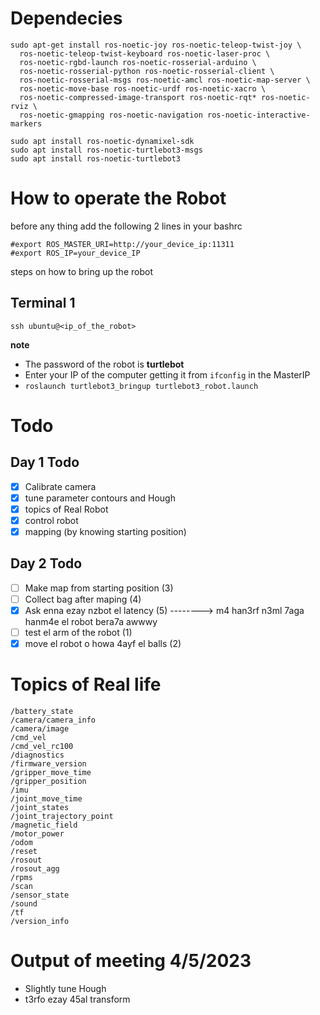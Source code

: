 # Dependecies
 
```
sudo apt-get install ros-noetic-joy ros-noetic-teleop-twist-joy \
  ros-noetic-teleop-twist-keyboard ros-noetic-laser-proc \
  ros-noetic-rgbd-launch ros-noetic-rosserial-arduino \
  ros-noetic-rosserial-python ros-noetic-rosserial-client \
  ros-noetic-rosserial-msgs ros-noetic-amcl ros-noetic-map-server \
  ros-noetic-move-base ros-noetic-urdf ros-noetic-xacro \
  ros-noetic-compressed-image-transport ros-noetic-rqt* ros-noetic-rviz \
  ros-noetic-gmapping ros-noetic-navigation ros-noetic-interactive-markers
```
```
sudo apt install ros-noetic-dynamixel-sdk
sudo apt install ros-noetic-turtlebot3-msgs
sudo apt install ros-noetic-turtlebot3
```
# How to operate the Robot
before any thing add the following 2 lines in your bashrc
```
#export ROS_MASTER_URI=http://your_device_ip:11311
#export ROS_IP=your_device_IP
```
steps on how to bring up the robot
## Terminal 1

```
ssh ubuntu@<ip_of_the_robot>
```
**note**
* The password of the robot is **turtlebot**
* Enter your IP of the computer getting it from ```ifconfig``` in the MasterIP
* ```roslaunch turtlebot3_bringup turtlebot3_robot.launch```
# Todo
## Day 1 Todo
- [x]  Calibrate camera
- [x]  tune parameter contours and Hough
- [x]  topics of Real Robot
- [x]  control robot
- [x]  mapping (by knowing starting position)
## Day 2 Todo
- [ ] Make map from starting position (3)
- [ ] Collect bag after maping (4)
- [x] Ask enna ezay nzbot el latency (5) --------> m4 han3rf n3ml 7aga hanm4e el robot bera7a awwwy
- [ ] test el arm of the robot (1) 
- [x] move el robot o howa 4ayf el balls (2) 
# Topics of Real life
```
/battery_state
/camera/camera_info
/camera/image
/cmd_vel
/cmd_vel_rc100
/diagnostics
/firmware_version
/gripper_move_time
/gripper_position
/imu
/joint_move_time
/joint_states
/joint_trajectory_point
/magnetic_field
/motor_power
/odom
/reset
/rosout
/rosout_agg
/rpms
/scan
/sensor_state
/sound
/tf
/version_info

```
# Output of meeting 4/5/2023
 * Slightly tune Hough 
 * t3rfo ezay 45al transform 
# 
